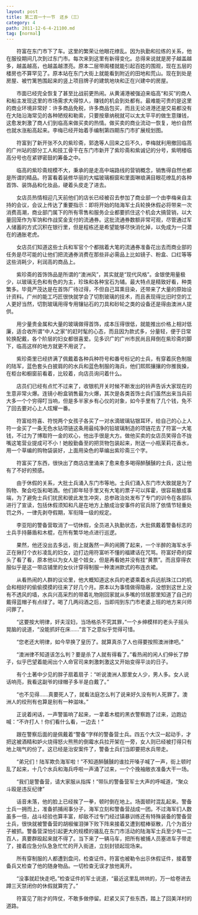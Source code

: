```yaml
---
layout: post
title: 第二百一十一节　还乡（三）
category: 4
path: 2011-12-6-4-21100.md
tag: [normal]
---
```


　　符富在东门市下了车。这里的繁荣让他眼花缭乱。因为执勤和拉练的关系，他在服役期间几次到过东门市。每次来到这里有新得变化。总得来说就是房子越盖越多，越盖越高，也越盖越漂亮。原本二层带阁楼就能引起百姓的围观，现在五层的楼房也不算罕见了。原本站在东门大街上就能看到附近的田地和荒山。现在到处是房屋、被竹篱笆围起来的竖上项目牌子的建筑地块和正在兴建中的房屋。

　　市面已经完全恢复了甚至比战前更热闹。从黄浦港被强迫来临高“和买”的商人和船主发现这里的市场需求大得惊人，赚钱的机会到处都有。最难能可贵的是这里的商业环境非常好：许多商品免税，许多商品包买，而且无论进港还是交易都没有在大陆沿海常见的各种陋规和勒索，只要按章纳税就可以太太平平的做生意赚钱，这愈发刺激了商人们到临高来做买卖的热情。做买卖的商业流动一恢复，地价自然也就水涨船高起来。李梅已经开始着手编制第四期东门市扩展规划图。

　　符富到了新开张不久的紫珍斋，郭逸等人回来之后不久，李梅就利用撤回临高的广州站的部分工人和技工骨干在东门市新开了紫珍斋和紫诚记的分号，紫明楼临高分号也在紧锣密鼓的筹备之中。

　　临高的紫珍斋规模不大，秉承的是走高中端路线的营销概念，销售得自然也都是所谓的精品。符富看着装修华丽的大幅玻璃橱窗和里面琳琅满目眼花缭乱的各种首饰、装饰品和化妆品，硬着头皮走了进去。

　　女店员热情相迎几天前他们的店长已经被召去参加了商业部一个由李梅亲自主持的会议，会议上传达了重要指示：即将开始的陆海军士兵轮换休假必将带来一次消费高潮，商业部门属下的所有零售和服务企业都要抓住这个机会大搞营销，以大量回笼作为军饷和作战奖金支付的流通券。这批流通券数额非常可观，尽管通过军人储蓄的方式沉积在银行里，但是程栋还是希望能够尽快消化掉，以免成为一只潜在的通胀老虎。

　　女店员们知道这些士兵和军官个个都揣着大笔的流通券准备花出去而商业部的任务是尽可能的让他们把流通券消费在那些非必需品上比如镜子、粉盒、口红等等这些消耗少，利润高的商品上。

　　紫珍斋的首饰饰品是所谓的“澳洲风”，其实就是“现代风格”。金银使用量极少，以玻璃无色和有色的为主，珍珠和各种宝石为辅。最大特点是精致好看，种类繁多。毕竟严茂达是在首饰厂待过得，不但自己耳熏目染，还带来了大量的原始设计资料。广州的能工巧匠很快就学会了切割玻璃的技术，而且表现得比旧时空的工人更好当然，切割玻璃用得专用镶钻石的刀具和砂轮之类的设备还是得由澳洲人提供。

　　用少量贵金属和大量的玻璃做得首饰，成本压得很低，就能推出价格上相对低廉，适合收所谓“中人之家”的赶时髦的心态，而且因为款式多，分量轻，便于日常轮换配戴，各个阶层的妇女都很喜爱。见多识广的广州市民尚且拜倒在紫珍斋的脚下，临高这样的地方就更不用说了。

　　紫珍斋里已经挤满了佩戴着各种兵种符号和番号标记的士兵，有穿着灰色制服的陆军，蓝色套头白披肩的的水兵和蓝色制服的海兵，他们熙熙攘攘的你推我搡，在柜台和橱窗前看着，比较着，向店员询问着什么。

　　店员们已经有点忙不过来了，收银机开关时候不断发出的铃声告诉大家现在的生意非常火爆。连镜小粉盒销售最为火爆，其次是各类首饰士兵们虽然出来当兵前大多一个个穷得叮当响，但是多半家乡有心仪的对象，如今手里有了几个钱，免不了回去要对心上人炫耀一番。

　　符富给符喜、符悦两个女孩子各买了一对水滴玻璃钻银耳环，给自己的心上人符一金买了一条无色水钻项链这条用最纯净的铅玻璃制造的项链花去了符富一大笔钱，不过为了博取符一金的欢心，他出手很是大方。做他买卖的女店员笑得合不拢嘴这笔营业提成可不小！她殷勤备至的把货物包装起来，附送一小瓶茉莉花香水，用一个草编的购物袋装好，上面用染色的草编出紫珍斋三个字。

　　符富买了东西，很快出了商店店里涌来了愈来愈多喝得醉醺醺的士兵，这让他有了不好的预感。

　　由于休假的关系，大批士兵涌入东门市等地。士兵们涌入东门市大致就是为了购物、聚会吃饭和喝酒。他们即年轻手里又有大笔的票子可以挥霍，很容易酿成事端，为了避免士兵们扰民和彼此发生冲突，总参政治处发布了专门的训令在各部队进行了宣读，包括休假须知和凡是在地方上酿成治安事件的官兵除了依情节轻重处罚之外，一律先剥夺假期，军衔降一级的规定。

　　李亚阳的警备营取消了一切休假，全员进入执勤状态，大批佩戴着警备标志的士兵手持藤盾和木棍，在所有繁华地点进行巡逻。

　　果然，他还没出去多远，街上就轰然一声的闹腾了起来，一个半醉的海军水手正在揪打个衣衫凌乱的妇女，边打边用符富听不懂的福建话在咒骂。符富好奇的探头了看了看，原本他以为女人是个妓女，但是再看她并没有挂“黄票”。而且穿得衣服似乎是这一带店铺里的女伙计穿得制服一种澳洲款式的布连衣裙。

　　从看热闹的人群的议论里，他大概知道这水兵的老婆乘着水兵远航珠江口的机会和相好的偷偷摸摸的往来了好几个月。原本以为事情做得隐蔽，没想到这世上没有不透风的墙，水兵兴高采烈的带着礼物刚回家就从多嘴的邻居那里知道了自己的戴得蓝帽子有点绿了。喝了几两闷酒之后，当即闯到东门市老婆上班的地方来兴师问罪了。

　　“这要按大明律，奸夫淫妇，当场格杀不究其罪，”一个乡绅模样的老头子摇头晃脑的说道，“没能抓奸在床……”言下之意似乎觉得可惜。

　　“您老还大明律，如今早换了皇历了。就算真杀了人也得要按照澳洲律吧。”

　　“澳洲律不知道该怎么判？要是杀了人就有得看了。”看热闹的闲人们伸长了脖子，似乎巴望着能闹出个人命官司来刺激刺激这又开始变得平淡的日子。

　　有个土著中少见的胖子扇着扇子：“听说澳洲人那里女人少，男人多。女人说话响亮，我看这副爷的绿帽子多半是白戴了。”

　　“也不见得……真要死人了，就看法庭怎么判了说来好久没有判人死罪了。澳洲人的绞刑有也算是别有一种滋味。”

　　正说着闲话，一声警笛响了起来，一拿着木棍的黑衣警察跑了过来，边跑边喊：“不许打人！你们看什么看，一边去！”

　　跟在警察后面的是佩戴着“警备”字样的警备营士兵。四五个大汉一起动手，才把这被酒精和妒火烧得怒火熊熊的倒霉水兵拉开架在一旁，女人则已经被打得只有地上喘气的份了。这已经是治安案件了，警备士兵们当即要把水兵带走。

　　“弟兄们！陆军欺负海军啦！”不知道醉醺醺的谁拉开嗓子喊了一声，街上顿时乱了起来，十几个水兵和海兵呼啦一声涌了过来，一个个挽袖敞衣准备大干一场。

　　“我们是警备营，请大家服从指挥！”带队的警备营军士大声的呼喊道，“聚众斗殴是违反纪律”

　　话音未落，他的脸上已经挨了一拳，顿时倒在地上。场面顿时混乱起来。警备士兵一拥而上，准备抓捕闹事分子，海军立刻和警备营战成一团。不过海军们人数虽多一倍，战斗经验也算丰富，却敌不过专门经过镇暴训练还有特殊装备的警备营士兵，很快就被警备营的胡椒催泪弹下败下阵来接着又遭到棍棒驱散，几个为首分子被抓。警备营深怕引起更大的规模的骚乱在东门市活动的陆海军士兵至少有一二百人，真要群殴起来就不得了。当下来了一辆马车，把所有被捕人员塞进车子带走了，接着应急分队急急忙忙的开入街道，立刻封锁起现场来。

　　所有穿制服的人都遭到盘问，检查证件。符富也被勒令出示休假证件，接着警备兵又检查了他的随身物品。一切检查无误才放他离开。

　　“没事就赶快走吧。”检查证件的军士说道，“最近这里乱哄哄的，万一给卷进去蹲三天禁闭你的休假就算完了。”

　　符富见了刚才的阵仗，不敢多做停留。赶紧又买了些东西，踏上了回美洋村的道路。
